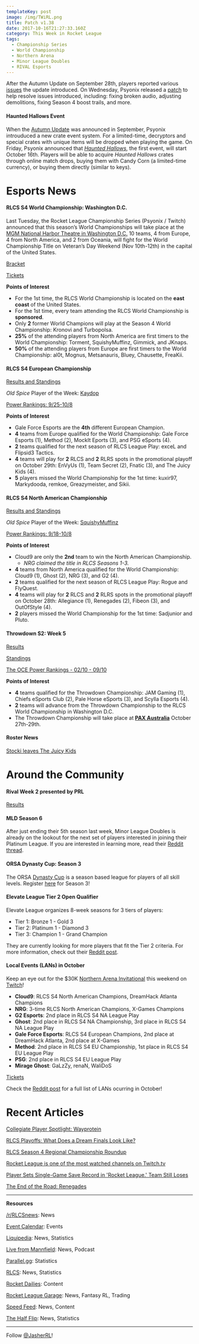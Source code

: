 ```yaml
---
templateKey: post
image: /img/TWiRL.png
title: Patch v1.38
date: 2017-10-16T21:27:33.160Z
category: This Week in Rocket League
tags:
  - Championship Series
  - World Championship
  - Northern Arena
  - Minor League Doubles
  - RIVAL Esports
---
```


After the Autumn Update on September 28th, players reported various [issues](https://www.reddit.com/r/RocketLeague/comments/733hit/the_v137_autumn_update_issues_megathread/) the update introduced. On Wednesday, Psyonix released a [patch](https://www.rocketleague.com/news/rocket-league-patch-notes-v1-38/) to help resolve issues introduced, including: fixing broken audio, adjusting demolitions, fixing Season 4 boost trails, and more.

#### Haunted Hallows Event

When the [Autumn Update](https://www.rocketleague.com/game-info/autumn-update/) was announced in September, Psyonix introuduced a new crate event system. For a limited-time, decryptors and special crates with unique items will be dropped when playing the game. On Friday, Psyonix announced that [*Haunted Hallows*](https://www.reddit.com/r/RocketLeague/comments/7680v8/haunted_hallows_event_starts_october_16/), the first event, will start October 16th. Players will be able to acquire *Haunted Hallows* crates through online match drops, buying them with Candy Corn (a limited-time currency), or buying them directly (similar to keys).

# Esports News

#### RLCS S4 World Championship: Washington D.C.

Last Tuesday, the Rocket League Championship Series (Psyonix / Twitch) announced that this season’s World Championships will take place at the [MGM National Harbor Theatre in Washington D.C.](https://rlcs.gg/news/rlcs-world-championship-coming-to-washington-dc) 10 teams, 4 from Europe, 4 from North America, and 2 from Oceania, will fight for the World Championship Title on Veteran’s Day Weekend (Nov 10th-12th) in the capital of the United States. 

[Bracket](http://wiki.teamliquid.net/rocketleague/Rocket_League_Championship_Series/Season_4)  

[Tickets](https://www1.ticketmaster.com/event/1500534BF32056E1)  

**Points of Interest**

* For the 1st time, the RLCS World Championship is located on the **east coast** of the United States.  
* For the 1st time, every team attending the RLCS World Championship is **sponsored**.  
* Only **2** former World Champions will play at the Season 4 World Championship: Kronovi and Turbopolsa.  
* **25%** of the attending players from North America are first timers to the World Championship: Torment, SquishyMuffinz, Gimmick, and JKnaps.  
* **50%** of the attending players from Europe are first timers to the World Championship: al0t, Mognus, Metsanauris, Bluey, Chausette, FreaKii.  

#### RLCS S4 European Championship

[Results and Standings](https://www.reddit.com/r/RocketLeague/comments/76hcan/rlcs_s4_eu_regional_championship_25000/)  

*Old Spice* Player of the Week: [Kaydop](https://twitter.com/RLCS/status/919710982535913472)  

[Power Rankings: 9/25-10/8](https://www.reddit.com/r/RocketLeague/comments/76qj0b/esports_eu_power_rankings_weeks_of_0925_1008/)  

**Points of Interest**

* Gale Force Esports are the **4th** different European Champion.
* **4** teams from Europe qualified for the World Championship: Gale Force Esports (1), Method (2), MockIt Eports (3), and PSG eSports (4).
* **2** teams qualified for the next season of RLCS League Play: exceL and Flipsid3 Tactics.  
* **4** teams will play for **2** RLCS and **2** RLRS spots in the promotional playoff on October 29th: EnVyUs (1), Team Secret (2), Fnatic (3), and The Juicy Kids (4).  
* **5** players missed the World Championship for the 1st time: kuxir97, Markydooda, remkoe, Greazymeister, and Sikii.  

#### RLCS S4 North American Championship

[Results and Standings](https://www.reddit.com/r/RocketLeague/comments/76aotc/rlcs_s4_na_regional_championship_25000/) 

*Old Spice* Player of the Week: [SquishyMuffinz](https://twitter.com/RLCS/status/919367531944591360)  

[Power Rankings: 9/18-10/8](https://www.reddit.com/r/RocketLeague/comments/76e618/esports_na_power_rankings_weeks_of_918_108/)   

**Points of Interest**

* Cloud9 are only the **2nd** team to win the North American Championship. 
  * *NRG claimed the title in RLCS Seasons 1-3.*  
* **4** teams from North America qualified for the World Championship: Cloud9 (1), Ghost (2), NRG (3), and G2 (4).
* **2** teams qualified for the next season of RLCS League Play: Rogue and FlyQuest.  
* **4** teams will play for **2** RLCS and **2** RLRS spots in the promotional playoff on October 28th: Allegiance (1), Renegades (2), Fibeon (3), and OutOfStyle (4).  
* **2** players missed the World Championship for the 1st time: Sadjunior and Pluto.

#### Throwdown S2: Week 5

[Results](https://www.reddit.com/r/RocketLeague/comments/76fiqm/rlcs_s4_throwdown_oce_league_play_week_5/)  

[Standings](http://wiki.teamliquid.net/rocketleague/Rocket_League_Championship_Series/Season_4/Oceania)  

[The OCE Power Rankings - 02/10 - 09/10](https://www.rocketleagueoce.com/single-post/2017/10/12/The-OCE-Power-Rankings---0210---0910)  

**Points of Interest**

* **4** teams qualified for the Throwdown Championship: JAM Gaming (1), Chiefs eSports Club (2), Pale Horse eSports (3), and Scylla Esports (4).  
* **2** teams will advance from the Throwdown Championship to the RLCS World Championship in Washington D.C.  
* The Throwdown Championship will take place at [**PAX Australia**](https://www.throwdowntv.gg/news/throwdown-announces-pax-australia-finals/) October 27th-29th.  

#### Roster News

[Stocki leaves The Juicy Kids](https://twitter.com/stocki_esports/status/917704777638793216)  

# Around the Community

#### Rival Week 2 presented by PRL

[Results](https://www.reddit.com/r/RLCSnews/comments/759mog/prl_rival_week_ii_october_8th12th_2017_information/)  

#### MLD Season 6

After just ending their 5th season last week, Minor League Doubles is already on the lookout for the next set of players interested in joining their Platinum League. If you are interested in learning more, read their [Reddit thread](https://www.reddit.com/r/RocketLeague/comments/75idgn/minor_league_doubles_recruiting_bronzegold_free/).

#### ORSA Dynasty Cup: Season 3

The ORSA [Dynasty Cup](https://www.reddit.com/r/RocketLeague/comments/73ook2/orsa_leagues_are_back_better_and_bigger_than_ever/) is a season based league for players of all skill levels. Register [here](http://www.rocketsportsassociation.com/index.php/dynasty-cup-season-3-sign-up-sheet/) for Season 3!

#### Elevate League Tier 2 Open Qualifier

Elevate League organizes 8-week seasons for 3 tiers of players:  

* Tier 1: Bronze 1 - Gold 3  
* Tier 2: Platinum 1 - Diamond 3  
* Tier 3: Champion 1 - Grand Champion  

They are currently looking for more players that fit the Tier 2 criteria. For more information, check out their [Reddit post](https://www.reddit.com/r/RocketLeagueClashes/comments/76705k/elevate_league_tier_2_open_qualifier/).

#### Local Events (LANs) in October

Keep an eye out for the $30K [Northern Arena Invitational](http://northernarena.ca/#!/event/rocket-league-invitational-2017) this weekend on [Twitch](https://twitch.tv/northernarena)!  

* **Cloud9**: RLCS S4 North American Champions, DreamHack Atlanta Champions  
* **NRG**: 3-time RLCS North American Champions, X-Games Champions  
* **G2 Esports**: 2nd place in RLCS S4 NA League Play  
* **Ghost**: 2nd place in RLCS S4 NA Championship, 3rd place in RLCS S4 NA League Play  
* **Gale Force Esports**: RLCS S4 European Champions, 2nd place at DreamHack Atlanta, 2nd place at X-Games  
* **Method**: 2nd place in RLCS S4 EU Championship, 1st place in RLCS S4 EU League Play  
* **PSG**: 2nd place in RLCS S4 EU League Play  
* **Mirage Ghost**: GaLzZy, renaN, WaliDoS  

[Tickets](https://www.eventbrite.com/e/northern-arena-rocket-league-invitational-2017-tickets-38641035377?aff=efbeventtix)  

Check the [Reddit post](https://www.reddit.com/r/RocketLeague/comments/73ffop/local_events_lans_october_2017/) for a full list of LANs ocurring in October!

# Recent Articles

[Collegiate Player Spotlight: Wayprotein](https://rocket-league.com/news/collegiate-player-spotlight-wayprotein)  

[RLCS Playoffs: What Does a Dream Finals Look Like?](https://www.redbull.com/us-en/rlcs-regional-playoffs-preview-dream-finals?linkId=43480761)  

[RLCS Season 4 Regional Championship Roundup](https://rlcs.gg/news/rlcs-s4-regional-championship-roundup)  

[Rocket League is one of the most watched channels on Twitch.tv](http://www.dailymail.co.uk/sport/esports/article-4952662/Rocket-League-one-watched-esports-Twitch.html)  

[Player Sets Single-Game Save Record in 'Rocket League.' Team Still Loses](https://waypoint.vice.com/en_us/article/9k37e5/player-sets-single-game-save-record-in-rocket-league-team-still-loses?utm_source=wptwitterus)  

[The End of the Road: Renegades](https://rocket-league.com/news/the-end-of-the-road-na-rlcs-renegades)  

---

**Resources**

[/r/RLCSnews](https://www.reddit.com/r/RLCSnews/): News 

[Event Calendar](https://rocket-league.com/calendar): Events

[Liquipedia](http://wiki.teamliquid.net/rocketleague/Rocket_League_Championship_Series/Season_4): News, Statistics  

[Live from Mannfield](http://www.lfmannfield.com/): News, Podcast  

[Parallel.gg](http://parallel.gg/): Statistics  

[RLCS](https://rlcs.gg/): News, Statistics

[Rocket Dailies](https://twitter.com/Rocket_Dailies): Content

[Rocket League Garage](http://rocket-league.com/): News, Fantasy RL, Trading  

[Speed Feed](https://www.youtube.com/user/TehLief/featured): News, Content

[The Half Flip](http://thehalfflip.com/): News, Statistics  

---

Follow [@JasherRL](https://twitter.com/JasherRL)!

